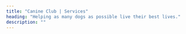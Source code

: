 ```yaml
---
title: "Canine Club | Services"
heading: "Helping as many dogs as possible live their best lives."
description: ""
---
```


